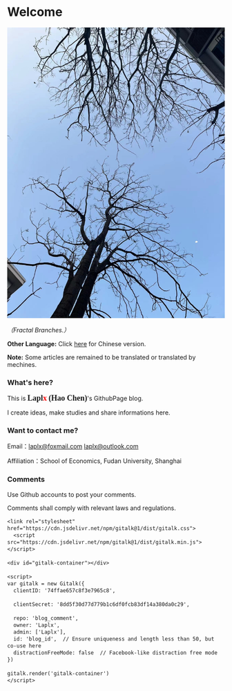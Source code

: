# Welcome

![](./introg.jpg)

*（Fractal Branches.）*

**Other Language:** Click [here](https://laplx.cc) for Chinese version.

**Note:** Some articles are remained to be translated or translated by mechines.

### What's here?

This is <font face="Consolas" size=4><b>Lapl</b></font><font face="Consolas" size=4 color="red"><b>x</b></font> <font face="Consolas" size=4><b>(Hao Chen)</b></font>'s GithubPage blog.

I create ideas, make studies and share informations here.

### Want to contact me?

Email：laplx@foxmail.com  laplx@outlook.com

Affiliation：School of Economics, Fudan University, Shanghai

### Comments

Use Github accounts to post your comments.

Comments shall comply with relevant laws and regulations.


```{div}
<link rel="stylesheet" href="https://cdn.jsdelivr.net/npm/gitalk@1/dist/gitalk.css">
  <script src="https://cdn.jsdelivr.net/npm/gitalk@1/dist/gitalk.min.js"></script>

<div id="gitalk-container"></div>

<script>
var gitalk = new Gitalk({
  clientID: '74ffae657c8f3e7965c8',

  clientSecret: '8dd5f30d77d779b1c6df0fcb83df14a380da0c29',

  repo: 'blog_comment',
  owner: 'Laplx',
  admin: ['Laplx'],
  id: 'blog_id',  // Ensure uniqueness and length less than 50, but co-use here
  distractionFreeMode: false  // Facebook-like distraction free mode
})

gitalk.render('gitalk-container')
</script>
```

